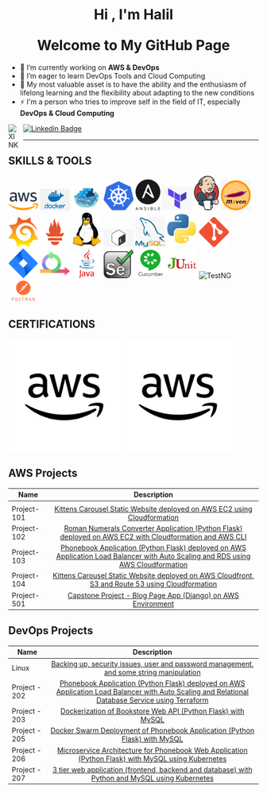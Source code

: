 <h1 align="center">Hi , I'm <a>Halil</a> <br></p> Welcome to My GitHub Page</h1>

- 🔭 I’m currently working on **AWS & DevOps**
- 🌱 I’m eager to learn DevOps Tools and Cloud Computing
- 💬 My most valuable asset is to have the ability and the enthusiasm of lifelong learning and the flexibility about adapting to the new conditions
- ⚡ I'm a person who tries to improve self in the field of IT, especially **DevOps & Cloud Computing**

[![Linkedin Badge](https://img.shields.io/badge/-Linkedin-757575?style=flat-quare&labelColor=757575&logo=Linkedin&logoColor=white&link=link)](https://www.linkedin.com/in/halil-ibrahim-andic/)
[<img align="left" alt="XINK" width="20px" src="https://cdn.worldvectorlogo.com/logos/xing-icon.svg" style="padding-right:10px;" />](https://www.xing.com/profile/DiplIngHalilIbrahim_Andic/)

<hr>

## SKILLS & TOOLS

<img src="./images/aws.png" alt="Aws" style="width:60px;"/> <img src="./images/docker.png" alt="Docker" style="width:60px;"/> <img src="./images/dockerswarm.png" alt="Docker" style="width:60px;"/> <img src="./images/kubernetes.png" alt="Kubernetes" style="width:60px;"/> <img src="./images/ansible.png" alt="Ansible" style="width:50px;"/> <img src="./images/terraform.png" alt="Terraform" style="width:60px;"/> <img src="./images/jenkins.png" alt="Jenkins" style="width:50px;"/> <img src="./images/maven.png" alt="Aws" style="width:60px;"/> <img src="./images/grafana.png" alt="Aws" style="width:60px;"/> <img src="./images/prometheus.png" alt="Aws" style="width:60px;"/> <img src="./images/linux.png" alt="Linux" style="width:60px;"/> <img src="./images/bash.jpg" alt="Bash" style="width:60px;"/> <img src="./images/mysql.png" alt="Sql" style="width:60px;"/> <img src="./images/Python.png" alt="Python" style="width:60px;"/> <img src="./images/git.png" alt="Git" style="width:60px;"/> <img src="./images/jira.png" alt="Jira" style="width:60px;"/> <img src="./images/agile.png" alt="java" style="width:60px;"/> <img src="./images/java.png" alt="Selenium" style="width:60px;"/> <img src="./images/selenium.jfif" alt="Selenium" style="width:60px;"/> <img src="./images/cucumber.png" alt="Cucumber" style="width:60px;"/> <img src="./images/junit.png" alt="JUnit" style="width:60px;"/> <img src="./images/testng" alt="TestNG" style="width:60px;"/> <img src="./images/postman.png" alt="Postman" style="width:60px;"/>

## CERTIFICATIONS

<a href="https://www.credly.com/badges/42212c92-ca3c-4af6-a435-536de16c6f75/linked_in_profile" target="_blank">![AWS](./images/aws-2.png)</a>
<a href="https://www.credly.com/badges/da629e58-034c-45e1-ab1f-8c533d7c1172/linked_in?t=rlc8la" target="_blank">![AWS](./images/aws-2.png)</a>

</a>

## AWS Projects

| Name        |                                                                                      Description                                                                                      |
| ----------- | :-----------------------------------------------------------------------------------------------------------------------------------------------------------------------------------: |
|             |
| Project-101 |                      [Kittens Carousel Static Website deployed on AWS EC2 using Cloudformation](https://github.com/HIANDIC/kittens-carousel-static-website-ec2)                       |
| Project-102 |            [Roman Numerals Converter Application (Python Flask) deployed on AWS EC2 with Cloudformation and AWS CLI](https://github.com/HIANDIC/Roman-Numerals-Converter)             |
| Project-103 | [Phonebook Application (Python Flask) deployed on AWS Application Load Balancer with Auto Scaling and RDS using AWS Cloudformation](https://github.com/HIANDIC/Phonebook-Application) |
| Project-104 |           [Kittens Carousel Static Website deployed on AWS Cloudfront, S3 and Route 53 using Cloudformation](https://github.com/HIANDIC/kittens-carousel-static-web-s3-cf)            |
| Project-501 |                 [Capstone Project - Blog Page App (Django) on AWS Environment](https://github.com/HIANDIC/Capstone-Project-Blog-Page-App--Django--on-AWS-Environment)                 |

## DevOps Projects

| Name          |                                                                                                          Description                                                                                                           |
| ------------- | :----------------------------------------------------------------------------------------------------------------------------------------------------------------------------------------------------------------------------: |
| Linux         |                                              [Backing up, security issues, user and password management, and some string manipulation](https://github.com/HIANDIC/Linux-Project)                                               |
| Project - 202 | [Phonebook Application (Python Flask) deployed on AWS Application Load Balancer with Auto Scaling and Relational Database Service using Terraform](https://github.com/HIANDIC/Terraform-Phonebook-Application-deployed-on-AWS) |
| Project - 203 |                                         [Dockerization of Bookstore Web API (Python Flask) with MySQL ](https://github.com/HIANDIC/dockerization-bookstore-api-on-python-flask-mysql)                                          |
| Project - 205 |                       [Docker Swarm Deployment of Phonebook Application (Python Flask) with MySQL ](https://github.com/HIANDIC/docker-swarm-deployment-of-phonebook-app-on-python-flask-mysql-Terraform)                       |
| Project - 206 |                              [Microservice Architecture for Phonebook Web Application (Python Flask) with MySQL using Kubernetes ](https://github.com/HIANDIC/Kubernetes-Microservice-Phonebook)                               |
| Project - 207 |                                    [3 tier web application (frontend, backend and database) with Python and MySQL using Kubernetes ](https://github.com/HIANDIC/3TierWebAppWithKubernetes)                                     |
